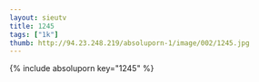 ```yaml
--- 
layout: sieutv
title: 1245
tags: ["1k"]
thumb: http://94.23.248.219/absoluporn-1/image/002/1245.jpg
---
```

{% include absoluporn key="1245" %} 
